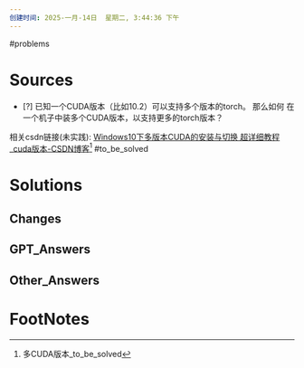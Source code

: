 ```yaml
---
创建时间: 2025-一月-14日  星期二, 3:44:36 下午
---
```

#problems 

# Sources

- [?] 已知一个CUDA版本（比如10.2）可以支持多个版本的torch。
      那么如何 在一个机子中装多个CUDA版本，以支持更多的torch版本？

相关csdn链接(未实践): [Windows10下多版本CUDA的安装与切换 超详细教程\_cuda版本-CSDN博客](https://blog.csdn.net/qq_50677040/article/details/132131346?spm=1001.2014.3001.5506)[^1]
#to_be_solved 

# Solutions


## Changes


## GPT_Answers


## Other_Answers


# FootNotes

[^1]: 多CUDA版本_to_be_solved